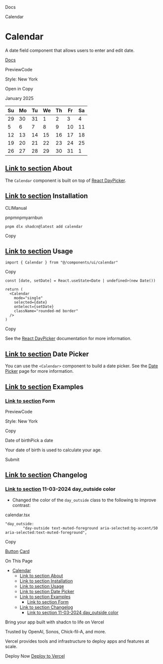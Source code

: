 Docs

Calendar

# Calendar

A date field component that allows users to enter and edit date.

[Docs](https://react-day-picker.js.org)

PreviewCode

Style: New York

Open in Copy

January 2025

| Su | Mo | Tu | We | Th | Fr | Sa |
| --- | --- | --- | --- | --- | --- | --- |
| 29 | 30 | 31 | 1 | 2 | 3 | 4 |
| 5 | 6 | 7 | 8 | 9 | 10 | 11 |
| 12 | 13 | 14 | 15 | 16 | 17 | 18 |
| 19 | 20 | 21 | 22 | 23 | 24 | 25 |
| 26 | 27 | 28 | 29 | 30 | 31 | 1 |

## [Link to section](\#about) About

The `Calendar` component is built on top of [React DayPicker](https://react-day-picker.js.org).

## [Link to section](\#installation) Installation

CLIManual

pnpmnpmyarnbun

```relative font-mono text-sm leading-none
pnpm dlx shadcn@latest add calendar

```

Copy

## [Link to section](\#usage) Usage

```relative rounded bg-muted px-[0.3rem] py-[0.2rem] font-mono text-sm
import { Calendar } from "@/components/ui/calendar"
```

Copy

```relative rounded bg-muted px-[0.3rem] py-[0.2rem] font-mono text-sm
const [date, setDate] = React.useState<Date | undefined>(new Date())

return (
  <Calendar
    mode="single"
    selected={date}
    onSelect={setDate}
    className="rounded-md border"
  />
)
```

Copy

See the [React DayPicker](https://react-day-picker.js.org) documentation for more information.

## [Link to section](\#date-picker) Date Picker

You can use the `<Calendar>` component to build a date picker. See the [Date Picker](/docs/components/date-picker) page for more information.

## [Link to section](\#examples) Examples

### [Link to section](\#form) Form

PreviewCode

Style: New York

Copy

Date of birthPick a date

Your date of birth is used to calculate your age.

Submit

## [Link to section](\#changelog) Changelog

### [Link to section](\#11-03-2024-day_outside-color) 11-03-2024 day\_outside color

- Changed the color of the `day_outside` class to the following to improve contrast:



calendar.tsx



```relative rounded bg-muted px-[0.3rem] py-[0.2rem] font-mono text-sm
"day_outside:
        "day-outside text-muted-foreground aria-selected:bg-accent/50 aria-selected:text-muted-foreground",
```

Copy


[Button](/docs/components/button) [Card](/docs/components/card)

On This Page

- [Calendar](#calendar)
  - [Link to section About](#link-to-section-about)
  - [Link to section Installation](#link-to-section-installation)
  - [Link to section Usage](#link-to-section-usage)
  - [Link to section Date Picker](#link-to-section-date-picker)
  - [Link to section Examples](#link-to-section-examples)
    - [Link to section Form](#link-to-section-form)
  - [Link to section Changelog](#link-to-section-changelog)
    - [Link to section 11-03-2024 day\_outside color](#link-to-section-11-03-2024-day_outside-color)

Bring your app built with shadcn to life on Vercel

Trusted by OpenAI, Sonos, Chick-fil-A, and more.

Vercel provides tools and infrastructure to deploy apps and features at scale.

Deploy Now [Deploy to Vercel](https://vercel.com/new?utm_source=shadcn_site&utm_medium=web&utm_campaign=docs_cta_deploy_now_callout)